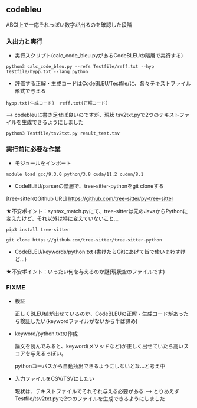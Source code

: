 ## codebleu
  ABCI上で一応それっぽい数字が出るのを確認した段階

### 入出力と実行
  - 実行スクリプト(calc_code_bleu.pyがあるCodeBLEUの階層で実行する)
  ```
  python3 calc_code_bleu.py --refs Testfile/reff.txt --hyp Testfile/hypp.txt --lang python
  ```
  
  - 評価する正解・生成コードはCodeBLEU/Testfile/に、各々テキストファイル形式で与える
  ```
  hypp.txt(生成コード)  reff.txt(正解コード)
  ```
  --> codebleuに書き足せば良いのですが、現状 tsv2txt.pyで2つのテキストファイルを生成できるようにしました
  ```
  python3 Testfile/tsv2txt.py result_test.tsv
  ```
  
  
### 実行前に必要な作業
  
  - モジュールをインポート
  ```
  module load gcc/9.3.0 python/3.8 cuda/11.2 cudnn/8.1
  ```
  - CodeBLEU/parserの階層で、tree-sitter-pythonをgit cloneする
  
  [tree-sitterのGithub URL] https://github.com/tree-sitter/py-tree-sitter
  
  ★不安ポイント：syntax_match.pyにて、tree-sitterは元のJavaからPythonに変えたけど、それ以外は特に変えていないこと...
  ```
  pip3 install tree-sitter
  
  git clone https://github.com/tree-sitter/tree-sitter-python
  ```
  
  - CodeBLEU/keywords/python.txt (書けたらGitにあげて皆で使いまわすけど...)
  
  ★不安ポイント：いったい何を与えるのか謎(現状空のファイルです)

### FIXME
  - 検証
  
    正しくBLEU値が出せているのか、CodeBLEUの正解・生成コードがあったら検証したい(keywordファイルがないから半ば諦め)
  - keyword/python.txtの作成
  
    論文を読んでみると、keyword(メソッドなど)が正しく出せていたら高いスコアを与えるっぽい。
    
    pythonコーパスから自動抽出できるようにしないとな...と考え中
  - 入力ファイルをCSV/TSVにしたい
    
    現状は、テキストファイルでそれぞれ与える必要がある --> とりあえずTestfile/tsv2txt.pyで2つのファイルを生成できるようにしました
